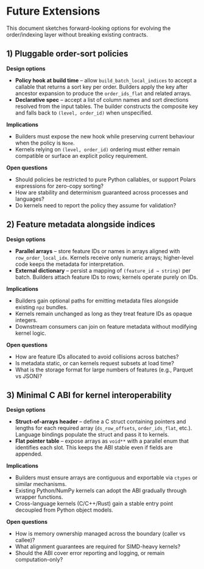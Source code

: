 # Future Extensions

This document sketches forward-looking options for evolving the order/indexing
layer without breaking existing contracts.

## 1) Pluggable order-sort policies

**Design options**

- **Policy hook at build time** – allow `build_batch_local_indices` to accept a
  callable that returns a sort key per order. Builders apply the key after
  ancestor expansion to produce the `order_ids_flat` and related arrays.
- **Declarative spec** – accept a list of column names and sort directions
  resolved from the input tables. The builder constructs the composite key and
  falls back to `(level, order_id)` when unspecified.

**Implications**

- Builders must expose the new hook while preserving current behaviour when the
  policy is `None`.
- Kernels relying on `(level, order_id)` ordering must either remain compatible
  or surface an explicit policy requirement.

**Open questions**

- Should policies be restricted to pure Python callables, or support Polars
  expressions for zero-copy sorting?
- How are stability and determinism guaranteed across processes and languages?
- Do kernels need to report the policy they assume for validation?

## 2) Feature metadata alongside indices

**Design options**

- **Parallel arrays** – store feature IDs or names in arrays aligned with
  `row_order_local_idx`. Kernels receive only numeric arrays; higher-level code
  keeps the metadata for interpretation.
- **External dictionary** – persist a mapping of `(feature_id → string)` per
  batch. Builders attach feature IDs to rows; kernels operate purely on IDs.

**Implications**

- Builders gain optional paths for emitting metadata files alongside existing
  `npz` bundles.
- Kernels remain unchanged as long as they treat feature IDs as opaque integers.
- Downstream consumers can join on feature metadata without modifying kernel
  logic.

**Open questions**

- How are feature IDs allocated to avoid collisions across batches?
- Is metadata static, or can kernels request subsets at load time?
- What is the storage format for large numbers of features (e.g., Parquet vs
  JSON)?

## 3) Minimal C ABI for kernel interoperability

**Design options**

- **Struct-of-arrays header** – define a C struct containing pointers and
  lengths for each required array (`ds_row_offsets`, `order_ids_flat`, etc.).
  Language bindings populate the struct and pass it to kernels.
- **Flat pointer table** – expose arrays as `void**` with a parallel enum that
  identifies each slot. This keeps the ABI stable even if fields are appended.

**Implications**

- Builders must ensure arrays are contiguous and exportable via `ctypes` or
  similar mechanisms.
- Existing Python/NumPy kernels can adopt the ABI gradually through wrapper
  functions.
- Cross-language kernels (C/C++/Rust) gain a stable entry point decoupled from
  Python object models.

**Open questions**

- How is memory ownership managed across the boundary (caller vs callee)?
- What alignment guarantees are required for SIMD-heavy kernels?
- Should the ABI cover error reporting and logging, or remain computation-only?

